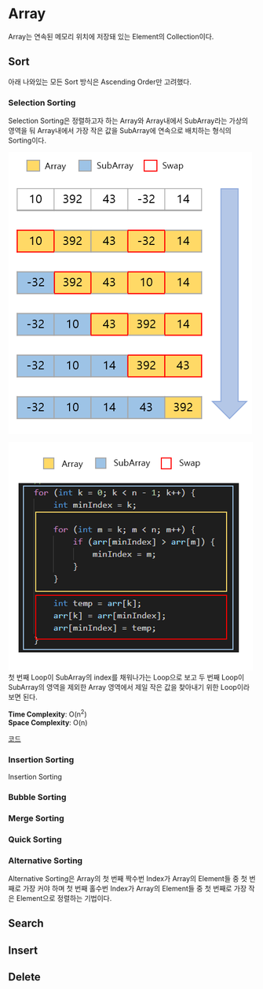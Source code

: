 # Array

Array는 연속된 메모리 위치에 저장돼 있는 Element의 Collection이다.

## Sort

아래 나와있는 모든 Sort 방식은 Ascending Order만 고려했다.

### Selection Sorting

Selection Sorting은 정렬하고자 하는 Array와 Array내에서 SubArray라는 가상의 영역을 둬 Array내에서 가장 작은 값을 SubArray에 연속으로 배치하는 형식의 Sorting이다.

![ex_screenshot](./img/1.PNG)  


![ex_screenshot](./img/2.PNG)  
첫 번째 Loop이 SubArray의 index를 채워나가는 Loop으로 보고 두 번째 Loop이 SubArray의 영역을 제외한 Array 영역에서 제일 작은 값을 찾아내기 위한 Loop이라 보면 된다.

**Time Complexity**: O(n<sup>2</sup>)  
**Space Complexity**: O(n)


[코드](https://github.com/lumyjuwon/ComputerScience/blob/master/DataStructure/Linear/Array/SelectionSort.cpp)

### Insertion Sorting

Insertion Sorting
### Bubble Sorting

### Merge Sorting

### Quick Sorting

### Alternative Sorting

Alternative Sorting은 Array의 첫 번째 짝수번 Index가 Array의 Element들 중 첫 번째로 가장 커야 하며 첫 번째 홀수번 Index가 Array의 Element들 중 첫 번째로 가장 작은 Element으로 정렬하는 기법이다.

## Search

## Insert

## Delete
